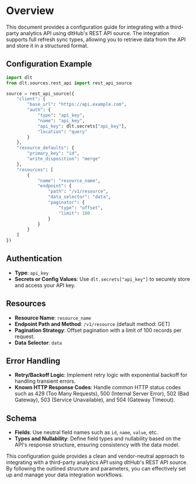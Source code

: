 # Overview

This document provides a configuration guide for integrating with a third-party analytics API using dltHub's REST API source. The integration supports full refresh sync types, allowing you to retrieve data from the API and store it in a structured format.

## Configuration Example

```python
import dlt
from dlt.sources.rest_api import rest_api_source

source = rest_api_source({
    "client": {
        "base_url": "https://api.example.com",
        "auth": {
            "type": "api_key",
            "name": "api_key",
            "api_key": dlt.secrets["api_key"],
            "location": "query"
        }
    },
    "resource_defaults": {
        "primary_key": "id",
        "write_disposition": "merge"
    },
    "resources": [
        {
            "name": "resource_name",
            "endpoint": {
                "path": "/v1/resource",
                "data_selector": "data",
                "paginator": {
                    "type": "offset",
                    "limit": 100
                }
            }
        }
    ]
})
```

## Authentication

- **Type**: `api_key`
- **Secrets or Config Values**: Use `dlt.secrets["api_key"]` to securely store and access your API key.

## Resources

- **Resource Name**: `resource_name`
- **Endpoint Path and Method**: `/v1/resource` (default method: GET)
- **Pagination Strategy**: Offset pagination with a limit of 100 records per request.
- **Data Selector**: `data`

## Error Handling

- **Retry/Backoff Logic**: Implement retry logic with exponential backoff for handling transient errors.
- **Known HTTP Response Codes**: Handle common HTTP status codes such as 429 (Too Many Requests), 500 (Internal Server Error), 502 (Bad Gateway), 503 (Service Unavailable), and 504 (Gateway Timeout).

## Schema

- **Fields**: Use neutral field names such as `id`, `name`, `value`, etc.
- **Types and Nullability**: Define field types and nullability based on the API's response structure, ensuring consistency with the data model.

This configuration guide provides a clean and vendor-neutral approach to integrating with a third-party analytics API using dltHub's REST API source. By following the outlined structure and parameters, you can effectively set up and manage your data integration workflows.